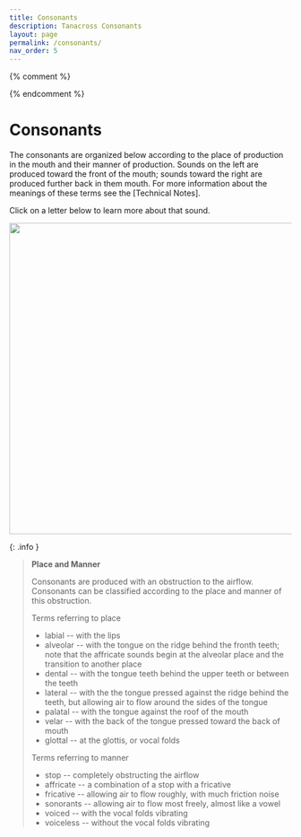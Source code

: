 ```yaml
---
title: Consonants
description: Tanacross Consonants
layout: page
permalink: /consonants/
nav_order: 5
---
```


{% comment %}        
<!-- additional script for consonant tech window -->
<script type="text/javascript" language="javascript">  
 // <!--
 function poptech(letter)
{
url = '../tech/' + letter + '_tech.html';
faux = open(url,'tnc_tech','height=400,width=600,scrollbars=1');
}
 
 // -->
</script>   
 {% endcomment %}  

# Consonants
	
The consonants are organized below according to the place of production in the mouth and their manner of production. Sounds on the left are produced toward the front of the mouth; sounds toward the right are produced further back in them mouth. For more information about the meanings of these terms see the [Technical Notes].

Click on a letter below to learn more about that sound.
		  
<img src="{{site.baseurl}}/assets/images/c_chart.gif" border="0" usemap="#Consonants"  width="555"/>



{: .info }
> **Place and Manner**
> 
> Consonants are produced with an obstruction to the airflow. Consonants can be classified according to the place and manner of this obstruction. 
> 
> Terms referring to place
> 
> * labial -- with the lips
> * alveolar -- with the tongue on the ridge behind the fronth teeth; note that the affricate sounds begin at the alveolar place and the transition to another place
> * dental -- with the tongue teeth behind the upper teeth or between the teeth
> * lateral -- with the the tongue pressed against the ridge behind the teeth, but allowing air to flow around the sides of the tongue
> * palatal -- with the tongue against the roof of the mouth
> * velar -- with the back of the tongue pressed toward the back of mouth
> * glottal -- at the glottis, or vocal folds 
> 
> Terms referring to manner
> 
> * stop -- completely obstructing the airflow
> * affricate -- a combination of a stop with a fricative
> * fricative -- allowing air to flow roughly, with much friction noise
> * sonorants -- allowing air to flow most freely, almost like a vowel
> * voiced -- with the vocal folds vibrating
> * voiceless -- without the vocal folds vibrating



<map name="Consonants">
<area shape="rect" coords="207,41,250,68" href="{{ site.baseurl }}/letters/d.html" alt="letter d">
<area shape="rect" coords="252,41,290,68" href="{{ site.baseurl }}/letters/dz.html" alt="letter dz">
<area shape="rect" coords="292,41,339,68" href="{{ site.baseurl }}/letters/ddh.html" alt="letter ddh">
<area shape="rect" coords="341,41,393,68" href="{{ site.baseurl }}/letters/dl.html" alt="letter dl">
<area shape="rect" coords="395,41,443,68" href="{{ site.baseurl }}/letters/j.html" alt="letter j">
<area shape="rect" coords="445,41,488,68" href="{{ site.baseurl }}/letters/g.html" alt="letter g">
<area shape="rect" coords="490,41,541,68" href="{{ site.baseurl }}/letters/glot.html" alt="letter apostrope">
<area shape="rect" coords="207,70,250,95" href="{{ site.baseurl }}/letters/t.html" alt="letter t">
<area shape="rect" coords="252,70,290,95" href="{{ site.baseurl }}/letters/ts.html" alt="letter ts">
<area shape="rect" coords="292,70,339,95" href="{{ site.baseurl }}/letters/tth.html" alt="letter tth">
<area shape="rect" coords="341,70,393,95" href="{{ site.baseurl }}/letters/tl.html" alt="letter tl">
<area shape="rect" coords="395,70,443,95" href="{{ site.baseurl }}/letters/ch.html" alt="letter ch">
<area shape="rect" coords="445,70,488,95" href="{{ site.baseurl }}/letters/k.html" alt="letter k">
<area shape="rect" coords="207,97,250,121" href="{{ site.baseurl }}/letters/t_glot.html" alt="letter t'">
<area shape="rect" coords="252,97,290,121" href="{{ site.baseurl }}/letters/ts_glot.html" alt="letter ts'">
<area shape="rect" coords="292,97,339,121" href="{{ site.baseurl }}/letters/tth_glot.html" alt="letter tth'">
<area shape="rect" coords="341,97,393,121" href="{{ site.baseurl }}/letters/tl_glot.html" alt="letter tl'">
<area shape="rect" coords="395,97,443,121" href="{{ site.baseurl }}/letters/ch_glot.html" alt="letter ch'">
<area shape="rect" coords="445,97,488,121" href="{{ site.baseurl }}/letters/k_glot.html" alt="letter k'">
<area shape="rect" coords="252,123,289,148" href="{{ site.baseurl }}/letters/z.html" alt="letter z">
<area shape="rect" coords="292,123,339,148" href="{{ site.baseurl }}/letters/dh.html" alt="letter dh">
<area shape="rect" coords="341,124,393,148" href="{{ site.baseurl }}/letters/l.html" alt="letter l">
<area shape="rect" coords="445,124,488,148" href="{{ site.baseurl }}/letters/gh.html" alt="letter gh">
<area shape="rect" coords="252,150,290,174" href="{{ site.baseurl }}/letters/s_under.html" alt="letter s underscore">
<area shape="rect" coords="292,150,339,174" href="{{ site.baseurl }}/letters/th_under.html" alt="letter th underscore">
<area shape="rect" coords="341,150,393,174" href="{{ site.baseurl }}/letters/l_under.html" alt="letter barred l underscore">
<area shape="rect" coords="395,150,443,174" href="{{ site.baseurl }}/letters/sh_under.html" alt="letter sh underscore">
<area shape="rect" coords="445,150,488,174" href="{{ site.baseurl }}/letters/x_under.html" alt="letter x underscore">
<area shape="rect" coords="252,176,290,201" href="{{ site.baseurl }}/letters/s.html" alt="letter s">
<area shape="rect" coords="292,176,339,201" href="{{ site.baseurl }}/letters/th.html" alt="letter th">
<area shape="rect" coords="341,176,393,201" href="{{ site.baseurl }}/letters/bar_l.html" alt="letter barred l">
<area shape="rect" coords="395,176,443,201" href="{{ site.baseurl }}/letters/sh.html" alt="letter sh">
<area shape="rect" coords="445,176,488,201" href="{{ site.baseurl }}/letters/x.html" alt="letter x">
<area shape="rect" coords="490,176,541,201" href="{{ site.baseurl }}/letters/h.html" alt="letter h">
<area shape="rect" coords="159,203,205,227" href="{{ site.baseurl }}/letters/m.html" alt="letter m">
<area shape="rect" coords="206,203,250,227" href="{{ site.baseurl }}/letters/n.html" alt="letter n">
<area shape="rect" coords="396,203,443,227" href="{{ site.baseurl }}/letters/y.html" alt="letter y">
<area shape="rect" coords="207,229,250,255" href="{{ site.baseurl }}/letters/nh.html" alt="letter nh">
<area shape="rect" coords="395,229,443,255" href="{{ site.baseurl }}/letters/yh.html" alt="letter yh">
</map>
			
			
						